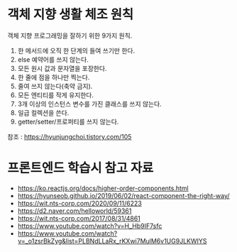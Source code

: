 # 객체 지향 생활 체조 원칙
객체 지향 프로그래밍을 잘하기 위한 9가지 원칙.

1. 한 메서드에 오직 한 단계의 들여 쓰기만 한다.
2. else 예약어를 쓰지 않는다.
3. 모든 원시 값과 문자열을 포장한다.
4. 한 줄에 점을 하나만 찍는다.
5. 줄여 쓰지 않는다(축약 금지).
6. 모든 엔티티를 작게 유지한다.
7. 3개 이상의 인스턴스 변수를 가진 클래스를 쓰지 않는다.
8. 일급 컬렉션을 쓴다.
9. getter/setter/프로퍼티를 쓰지 않는다.

참조 : https://hyunjungchoi.tistory.com/105

# 프론트엔드 학습시 참고 자료
- https://ko.reactjs.org/docs/higher-order-components.html   
- https://hyunseob.github.io/2019/06/02/react-component-the-right-way/
- https://wit.nts-corp.com/2020/09/11/6223
- https://d2.naver.com/helloworld/59361
- https://wit.nts-corp.com/2017/08/31/4861
- https://www.youtube.com/watch?v=H_Hb9IF7sfc
- https://www.youtube.com/watch?v=_o1zsrBkZyg&list=PLBNdLLaRx_rKXwi7MulM6v1UG9JLKWIYS